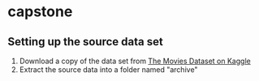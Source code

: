 # capstone

## Setting up the source data set
1. Download a copy of the data set from [The Movies Dataset on Kaggle](https://www.kaggle.com/datasets/rounakbanik/the-movies-dataset/data)
2. Extract the source data into a folder named "archive"
